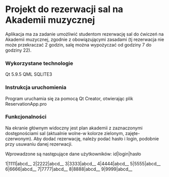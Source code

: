 # Projekt do rezerwacji sal na Akademii muzycznej

Aplikacja ma za zadanie umożliwić studentom rezerwację sal do ćwiczeń na Akademii muzycznej, zgodnie z obowiązującymi zasadami (tj rezerwacja nie może przekraczać 2 godzin, salę można wypożyczać od godziny 7 do godziny 22).

### Wykorzystane technologie

Qt 5.9.5
QML
SQLITE3


### Instrukcja uruchomienia

Program uruchamia się za pomocą Qt Creator, otwierając plik ReservationApp.pro  

### Funkcjonalności

Na ekranie głównym widoczny jest plan akademii z zaznaczonymi dostępnościami sal (aktualnie wolne-w kolorze zielonym, zajęte-czerwonym).
Aby dodać rezerwację, należy podać hasło i login, podobnie przy usuwaniu danej rezerwacji.

Wprowadzone są następujące dane użytkowników:
id|login|hasło

1|1111|abcd__
2|2222|abcd__
3|3333|abcd__
4|4444|abcd__
5|5555|abcd__
6|6666|abcd__
7|7777|abcd__
8|8888|abcd__
9|9999|abcd__

